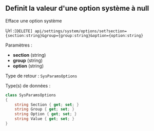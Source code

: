 ## <span id='optionsunset'>Definit la valeur d'une option système à null</span>

Efface une option système

Url :`[DELETE] api/settings/system/options/set?section={section:string}&group={group:string}&option={option:string}`

Paramètres : 

- **section** (string)
- **group** (string)
- **option** (string)

Type de retour : `SysParamsOptions`

Type(s) de données :

```csharp
class SysParamsOptions
{
	string Section { get; set; }
	string Group { get; set; }
	string Option { get; set; }
	string Value { get; set; }
}

```
